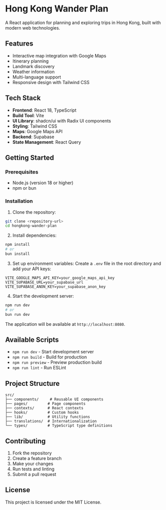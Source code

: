 # Hong Kong Wander Plan

A React application for planning and exploring trips in Hong Kong, built with modern web technologies.

## Features

- Interactive map integration with Google Maps
- Itinerary planning
- Landmark discovery
- Weather information
- Multi-language support
- Responsive design with Tailwind CSS

## Tech Stack

- **Frontend**: React 18, TypeScript
- **Build Tool**: Vite
- **UI Library**: shadcn/ui with Radix UI components
- **Styling**: Tailwind CSS
- **Maps**: Google Maps API
- **Backend**: Supabase
- **State Management**: React Query

## Getting Started

### Prerequisites

- Node.js (version 18 or higher)
- npm or bun

### Installation

1. Clone the repository:
```bash
git clone <repository-url>
cd hongkong-wander-plan
```

2. Install dependencies:
```bash
npm install
# or
bun install
```

3. Set up environment variables:
Create a `.env` file in the root directory and add your API keys:
```
VITE_GOOGLE_MAPS_API_KEY=your_google_maps_api_key
VITE_SUPABASE_URL=your_supabase_url
VITE_SUPABASE_ANON_KEY=your_supabase_anon_key
```

4. Start the development server:
```bash
npm run dev
# or
bun run dev
```

The application will be available at `http://localhost:8080`.

## Available Scripts

- `npm run dev` - Start development server
- `npm run build` - Build for production
- `npm run preview` - Preview production build
- `npm run lint` - Run ESLint

## Project Structure

```
src/
├── components/     # Reusable UI components
├── pages/         # Page components
├── contexts/      # React contexts
├── hooks/         # Custom hooks
├── lib/           # Utility functions
├── translations/  # Internationalization
└── types/         # TypeScript type definitions
```

## Contributing

1. Fork the repository
2. Create a feature branch
3. Make your changes
4. Run tests and linting
5. Submit a pull request

## License

This project is licensed under the MIT License.
